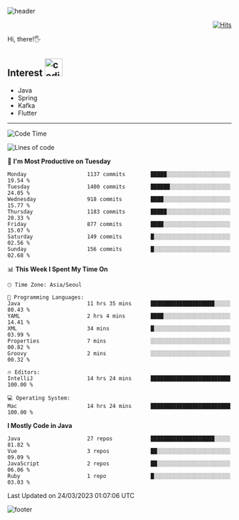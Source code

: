 ![header](https://capsule-render.vercel.app/api?type=soft&color=gradient&text=%20%20Jeff%20%20&fontAlign=30&fontSize=30&textBg=true&desc=Backend%20Developer&descAlign=60&descAlignY=50&&descSize=30)

<div align=right>
  
[![Hits](https://hits.seeyoufarm.com/api/count/incr/badge.svg?url=https%3A%2F%2Fgithub.com%2Fjeff-seyong)](https://hits.seeyoufarm.com)

</div>


Hi, there!🖐

## Interest <img src="https://media.giphy.com/media/bx3Cvt88j7PtM4SOaS/giphy.gif" alt="coding" width="40px" />

- Java
- Spring
- Kafka
- Flutter

---

<!--START_SECTION:waka-->
![Code Time](http://img.shields.io/badge/Code%20Time-386%20hrs%202%20mins-blue)

![Lines of code](https://img.shields.io/badge/From%20Hello%20World%20I%27ve%20Written-635.0%20thousand%20lines%20of%20code-blue)

📅 **I'm Most Productive on Tuesday** 

```text
Monday                   1137 commits        █████░░░░░░░░░░░░░░░░░░░░   19.54 % 
Tuesday                  1400 commits        ██████░░░░░░░░░░░░░░░░░░░   24.05 % 
Wednesday                918 commits         ████░░░░░░░░░░░░░░░░░░░░░   15.77 % 
Thursday                 1183 commits        █████░░░░░░░░░░░░░░░░░░░░   20.33 % 
Friday                   877 commits         ████░░░░░░░░░░░░░░░░░░░░░   15.07 % 
Saturday                 149 commits         █░░░░░░░░░░░░░░░░░░░░░░░░   02.56 % 
Sunday                   156 commits         █░░░░░░░░░░░░░░░░░░░░░░░░   02.68 % 
```


📊 **This Week I Spent My Time On** 

```text
🕑︎ Time Zone: Asia/Seoul

💬 Programming Languages: 
Java                     11 hrs 35 mins      ████████████████████░░░░░   80.43 % 
YAML                     2 hrs 4 mins        ████░░░░░░░░░░░░░░░░░░░░░   14.41 % 
XML                      34 mins             █░░░░░░░░░░░░░░░░░░░░░░░░   03.99 % 
Properties               7 mins              ░░░░░░░░░░░░░░░░░░░░░░░░░   00.82 % 
Groovy                   2 mins              ░░░░░░░░░░░░░░░░░░░░░░░░░   00.32 % 

🔥 Editors: 
IntelliJ                 14 hrs 24 mins      █████████████████████████   100.00 % 

💻 Operating System: 
Mac                      14 hrs 24 mins      █████████████████████████   100.00 % 
```

**I Mostly Code in Java** 

```text
Java                     27 repos            ████████████████████░░░░░   81.82 % 
Vue                      3 repos             ██░░░░░░░░░░░░░░░░░░░░░░░   09.09 % 
JavaScript               2 repos             ██░░░░░░░░░░░░░░░░░░░░░░░   06.06 % 
Ruby                     1 repo              █░░░░░░░░░░░░░░░░░░░░░░░░   03.03 % 
```




 Last Updated on 24/03/2023 01:07:06 UTC
<!--END_SECTION:waka-->

<!--

<div align=center>
  
[![Gmail Badge](https://img.shields.io/badge/Gmail-d14836?style=flat&logo=Gmail&logoColor=white&link=mailto:sedragon.kim@gmail.com)](mailto:sedragon.kim@gmail.com) 

</div>

-->


![footer](https://capsule-render.vercel.app/api?type=waving&color=gradient&height=300&section=footer&animation=twinkling&reversal=true)
